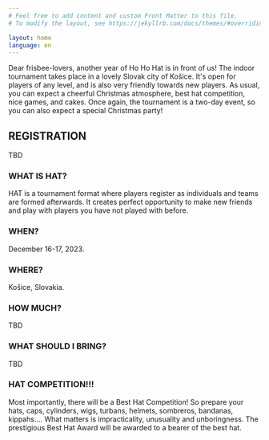 ```yaml
---
# Feel free to add content and custom Front Matter to this file.
# To modify the layout, see https://jekyllrb.com/docs/themes/#overriding-theme-defaults

layout: home
language: en
---
```


Dear frisbee-lovers, another year of Ho Ho Hat is in front of us! The indoor tournament takes place in a lovely Slovak city of Košice. It's open for players of any level, and is also very friendly towards new players. As usual, you can expect a cheerful Christmas atmosphere, best hat competition, nice games, and cakes. Once again, the tournament is a two-day event, so you can also expect a special Christmas party!

## REGISTRATION

TBD

### WHAT IS HAT?

HAT is a tournament format where players register as individuals and teams are formed afterwards. It creates perfect opportunity to make new friends and play with players you have not played with before.

### WHEN?

December 16-17, 2023.

### WHERE?

Košice, Slovakia.

### HOW MUCH?

TBD

### WHAT SHOULD I BRING?

TBD

### HAT COMPETITION!!!

Most importantly, there will be a Best Hat Competition! So prepare your hats, caps, cylinders, wigs, turbans, helmets, sombreros, bandanas, kippahs.... What matters is impracticality, unusuality and unboringness. The prestigious Best Hat Award will be awarded to a bearer of the best hat.